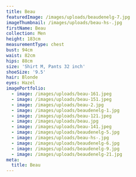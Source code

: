 ```yaml
---
title: Beau
featuredImage: /images/uploads/beaudenelg-7.jpg
imageThumbnail: /images/uploads/beau-hs-.jpg
firstName: Beau
collection: Men
height: 183cm
measurementType: chest
bust: 94cm
waist: 82cm
hips: 88cm
size: 'Shirt M, Pants 32 inch'
shoeSize: '9.5'
hair: Blonde
eyes: Hazel
imagePortfolio:
  - image: /images/uploads/beau-161.jpeg
  - image: /images/uploads/beau-151.jpeg
  - image: /images/uploads/beau-2.jpg
  - image: /images/uploads/beaudenelg-1.jpg
  - image: /images/uploads/beau-121.jpeg
  - image: /images/uploads/beau.jpg
  - image: /images/uploads/beau-141.jpeg
  - image: /images/uploads/beaudenelg-5.jpg
  - image: /images/uploads/beau-hs-.jpg
  - image: /images/uploads/beaudenelg-6.jpg
  - image: /images/uploads/beaudenelg-9.jpg
  - image: /images/uploads/beaudenelg-21.jpg
meta:
  title: Beau
---
```


